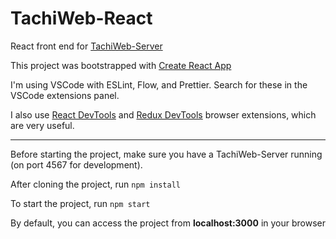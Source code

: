 # TachiWeb-React

React front end for [TachiWeb-Server](https://github.com/TachiWeb/TachiWeb-Server)

This project was bootstrapped with [Create React App](https://github.com/facebookincubator/create-react-app)

I'm using VSCode with ESLint, Flow, and Prettier. Search for these in the VSCode extensions panel.

I also use [React DevTools](https://github.com/facebook/react-devtools) and [Redux DevTools](https://extension.remotedev.io) browser extensions, which are very useful.

---

Before starting the project, make sure you have a TachiWeb-Server running (on port 4567 for development).

After cloning the project, run `npm install`

To start the project, run `npm start`

By default, you can access the project from **localhost:3000** in your browser
